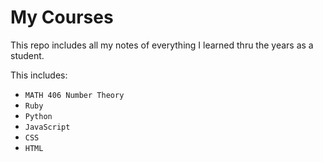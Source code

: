 
# My Courses
This repo includes all my notes of everything I learned thru the years as a student.

This includes:
- `MATH 406 Number Theory`
- `Ruby`
- `Python`
- `JavaScript`
- `CSS`
- `HTML`

